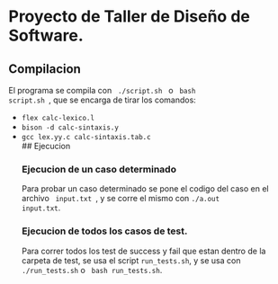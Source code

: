 # Proyecto de Taller de Diseño de Software.

## Compilacion

El programa se compila con <code> ./script.sh </code>  o <code> bash script.sh </code>, que se encarga de tirar los comandos:

<ul>
    <li><code>flex calc-lexico.l </code></li>
    <li><code>bison -d calc-sintaxis.y </code></li>
    <li><code>gcc lex.yy.c calc-sintaxis.tab.c </code></li>
## Ejecucion

### Ejecucion de un caso determinado

Para probar un caso determinado se pone el codigo del caso en el archivo <code> input.txt </code>, y se corre el mismo con <code>./a.out input.txt</code>.

### Ejecucion de todos los casos de test.

Para correr todos los test de success y fail que estan dentro de la carpeta de test, se usa el script <code>run_tests.sh</code>, y se usa con <code>./run_tests.sh</code> o <code> bash run_tests.sh</code>. 